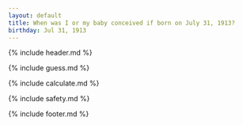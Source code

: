 ```yaml
---
layout: default
title: When was I or my baby conceived if born on July 31, 1913?
birthday: Jul 31, 1913
---
```


{% include header.md %}

{% include guess.md %}

{% include calculate.md %}

{% include safety.md %}

{% include footer.md %}



